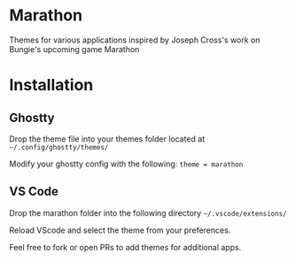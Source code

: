 # Marathon
Themes for various applications inspired by Joseph Cross's work on Bungie's upcoming game Marathon

# Installation

## Ghostty
Drop the theme file into your themes folder located at
`~/.config/ghostty/themes/`

Modify your ghostty config with the following:
`theme = marathon`

## VS Code
Drop the marathon folder into the following directory
`~/.vscode/extensions/`

Reload VScode and select the theme from your preferences.

Feel free to fork or open PRs to add themes for additional apps.